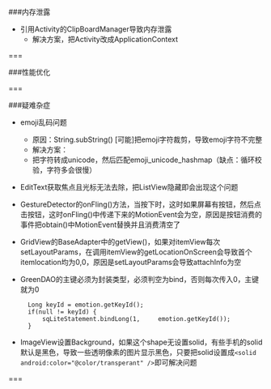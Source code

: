 ###内存泄露
* 引用Activity的ClipBoardManager导致内存泄露
	* 解决方案，把Activity改成ApplicationContext
	
===

###性能优化


===

###疑难杂症
* emoji乱码问题
	* 原因：String.subString() [可能]把emoji字符裁剪，导致emoji字符不完整
	* 解决方案：
	* 把字符转成unicode，然后匹配emoji_unicode_hashmap（缺点：循环校验，字符多会很慢）
* EditText获取焦点且光标无法去除，把ListView隐藏即会出现这个问题
* GestureDetector的onFling()方法，当按下时，这时如果屏幕有按钮，然后点击按钮，这时onFling()中传递下来的MotionEvent会为空，原因是按钮消费的事件把obtain()中MotionEvent替换并且消费清空了
* GridView的BaseAdapter中的getView()，如果对itemView每次setLayoutParams，在调用itemView的getLocationOnScreen会导致首个itemlocation均为0,0，原因是setLayoutParams会导致attachInfo为空
* GreenDAO的主键必须为封装类型，必须判空为bind，否则每次传入0，主键就为0
    	
    	Long keyId = emotion.getKeyId();
    	if(null != keyId) {
    		sqLiteStatement.bindLong(1, 	emotion.getKeyId());
		}
* ImageView设置Background，如果这个shape无设置solid，有些手机的solid默认是黑色，导致一些透明像素的图片显示黑色，只要把solid设置成`<solid android:color="@color/transperant" />`即可解决问题
	
===

